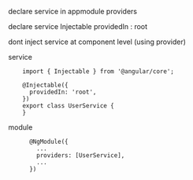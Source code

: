 declare service in appmodule providers  

declare service Injectable providedIn : root  

dont inject service at component level (using provider)

service  

        import { Injectable } from '@angular/core';

        @Injectable({
          providedIn: 'root',
        })
        export class UserService {
        }

module  

          @NgModule({
            ...
            providers: [UserService],
            ...
          })
